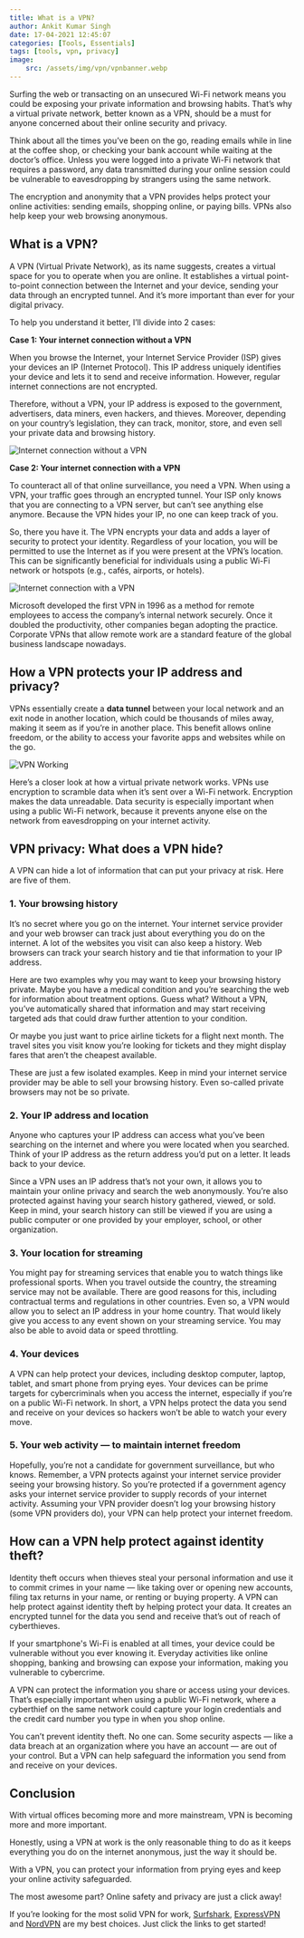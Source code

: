 ```yaml
---
title: What is a VPN?
author: Ankit Kumar Singh
date: 17-04-2021 12:45:07
categories: [Tools, Essentials]
tags: [tools, vpn, privacy]
image:
    src: /assets/img/vpn/vpnbanner.webp
---
```


Surfing the web or transacting on an unsecured Wi-Fi network means you could be exposing your private information and browsing habits. That’s why a virtual private network, better known as a VPN, should be a must for anyone concerned about their online security and privacy.

Think about all the times you’ve been on the go, reading emails while in line at the coffee shop, or checking your bank account while waiting at the doctor’s office. Unless you were logged into a private Wi-Fi network that requires a password, any data transmitted during your online session could be vulnerable to eavesdropping by strangers using the same network.

The encryption and anonymity that a VPN provides helps protect your online activities: sending emails, shopping online, or paying bills. VPNs also help keep your web browsing anonymous.

## What is a VPN?

A VPN (Virtual Private Network), as its name suggests, creates a virtual space for you to operate when you are online. It establishes a virtual point-to-point connection between the Internet and your device, sending your data through an encrypted tunnel. And it’s more important than ever for your digital privacy.

To help you understand it better, I’ll divide into 2 cases:

**Case 1: Your internet connection without a VPN**

When you browse the Internet, your Internet Service Provider (ISP) gives your devices an IP (Internet Protocol). This IP address uniquely identifies your device and lets it to send and receive information. However, regular internet connections are not encrypted.

Therefore, without a VPN, your IP address is exposed to the government, advertisers, data miners, even hackers, and thieves. Moreover, depending on your country’s legislation, they can track, monitor, store, and even sell your private data and browsing history.

![Internet connection without a VPN](/assets/img/vpn/internetwithoutvpn.webp)

**Case 2: Your internet connection with a VPN**

To counteract all of that online surveillance, you need a VPN. When using a VPN, your traffic goes through an encrypted tunnel. Your ISP only knows that you are connecting to a VPN server, but can’t see anything else anymore. Because the VPN hides your IP, no one can keep track of you.

So, there you have it. The VPN encrypts your data and adds a layer of security to protect your identity. Regardless of your location, you will be permitted to use the Internet as if you were present at the VPN’s location. This can be significantly beneficial for individuals using a public Wi-Fi network or hotspots (e.g., cafés, airports, or hotels).

![Internet connection with a VPN](/assets/img/vpn/internetwithvpn.webp)

Microsoft developed the first VPN in 1996 as a method for remote employees to access the company’s internal network securely. Once it doubled the productivity, other companies began adopting the practice. Corporate VPNs that allow remote work are a standard feature of the global business landscape nowadays.

## How a VPN protects your IP address and privacy?

VPNs essentially create a **data tunnel** between your local network and an exit node in another location, which could be thousands of miles away, making it seem as if you’re in another place. This benefit allows online freedom, or the ability to access your favorite apps and websites while on the go.

![VPN Working](/assets/img/vpn/vpnworking.webp)

Here’s a closer look at how a virtual private network works. VPNs use encryption to scramble data when it’s sent over a Wi-Fi network. Encryption makes the data unreadable. Data security is especially important when using a public Wi-Fi network, because it prevents anyone else on the network from eavesdropping on your internet activity.

## VPN privacy: What does a VPN hide?

A VPN can hide a lot of information that can put your privacy at risk. Here are five of them.

### 1. Your browsing history

It’s no secret where you go on the internet. Your internet service provider and your web browser can track just about everything you do on the internet. A lot of the websites you visit can also keep a history. Web browsers can track your search history and tie that information to your IP address.

Here are two examples why you may want to keep your browsing history private. Maybe you have a medical condition and you’re searching the web for information about treatment options. Guess what? Without a VPN, you’ve automatically shared that information and may start receiving targeted ads that could draw further attention to your condition.

Or maybe you just want to price airline tickets for a flight next month. The travel sites you visit know you’re looking for tickets and they might display fares that aren’t the cheapest available.

These are just a few isolated examples. Keep in mind your internet service provider may be able to sell your browsing history. Even so-called private browsers may not be so private.

### 2. Your IP address and location

Anyone who captures your IP address can access what you’ve been searching on the internet and where you were located when you searched. Think of your IP address as the return address you’d put on a letter. It leads back to your device.

Since a VPN uses an IP address that’s not your own, it allows you to maintain your online privacy and search the web anonymously. You’re also protected against having your search history gathered, viewed, or sold. Keep in mind, your search history can still be viewed if you are using a public computer or one provided by your employer, school, or other organization.

### 3. Your location for streaming

You might pay for streaming services that enable you to watch things like professional sports. When you travel outside the country, the streaming service may not be available. There are good reasons for this, including contractual terms and regulations in other countries. Even so, a VPN would allow you to select an IP address in your home country. That would likely give you access to any event shown on your streaming service. You may also be able to avoid data or speed throttling.

### 4. Your devices

A VPN can help protect your devices, including desktop computer, laptop, tablet, and smart phone from prying eyes. Your devices can be prime targets for cybercriminals when you access the internet, especially if you’re on a public Wi-Fi network. In short, a VPN helps protect the data you send and receive on your devices so hackers won’t be able to watch your every move.

### 5. Your web activity — to maintain internet freedom

Hopefully, you’re not a candidate for government surveillance, but who knows. Remember, a VPN protects against your internet service provider seeing your browsing history. So you’re protected if a government agency asks your internet service provider to supply records of your internet activity. Assuming your VPN provider doesn’t log your browsing history (some VPN providers do), your VPN can help protect your internet freedom.

## How can a VPN help protect against identity theft?

Identity theft occurs when thieves steal your personal information and use it to commit crimes in your name — like taking over or opening new accounts, filing tax returns in your name, or renting or buying property. A VPN can help protect against identity theft by helping protect your data. It creates an encrypted tunnel for the data you send and receive that’s out of reach of cyberthieves.

If your smartphone's Wi-Fi is enabled at all times, your device could be vulnerable without you ever knowing it. Everyday activities like online shopping, banking and browsing can expose your information, making you vulnerable to cybercrime.

A VPN can protect the information you share or access using your devices. That’s especially important when using a public Wi-Fi network, where a cyberthief on the same network could capture your login credentials and the credit card number you type in when you shop online.

You can’t prevent identity theft. No one can. Some security aspects — like a data breach at an organization where you have an account — are out of your control. But a VPN can help safeguard the information you send from and receive on your devices.

## Conclusion

With virtual offices becoming more and more mainstream, VPN is becoming more and more important.

Honestly, using a VPN at work is the only reasonable thing to do as it keeps everything you do on the internet anonymous, just the way it should be.

With a VPN, you can protect your information from prying eyes and keep your online activity safeguarded.

The most awesome part? Online safety and privacy are just a click away!

If you’re looking for the most solid VPN for work, [Surfshark](https://surfshark.com/), [ExpressVPN](https://www.expressvpn.com/) and [NordVPN](https://nordvpn.com/) are my best choices. Just click the links to get started!